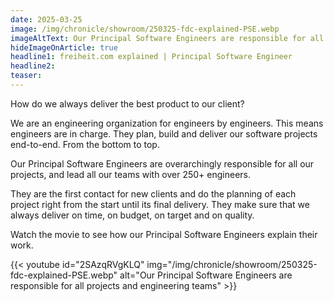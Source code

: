 ```yaml
---
date: 2025-03-25
image: /img/chronicle/showroom/250325-fdc-explained-PSE.webp
imageAltText: Our Principal Software Engineers are responsible for all projects and engineering teams
hideImageOnArticle: true
headline1: freiheit.com explained | Principal Software Engineer
headline2:
teaser:
---
```


How do we always deliver the best product to our client?

We are an engineering organization for engineers by engineers. This means engineers are in charge. They plan, build and deliver our software projects end-to-end. From the bottom to top.

Our Principal Software Engineers are overarchingly responsible for all our projects, and lead all our teams with over 250+ engineers.

They are the first contact for new clients and do the planning of each project right from the start until its final delivery. They make sure that we always deliver on time, on budget, on target and on quality.

Watch the movie to see how our Principal Software Engineers explain their work.

{{< youtube
  id="2SAzqRVgKLQ"
  img="/img/chronicle/showroom/250325-fdc-explained-PSE.webp"
  alt="Our Principal Software Engineers are responsible for all projects and engineering teams" >}}